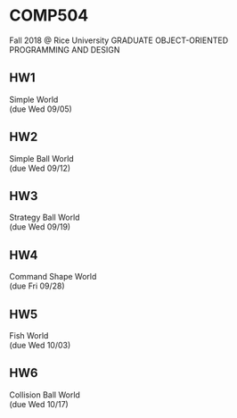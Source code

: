 # COMP504
Fall 2018 @ Rice University
GRADUATE OBJECT-ORIENTED PROGRAMMING AND DESIGN

## HW1
Simple World<br/>
(due Wed 09/05)
## HW2
Simple Ball World<br/>
(due Wed 09/12)
## HW3
Strategy Ball World<br/>
(due Wed 09/19)
## HW4
Command Shape World<br/>
(due Fri 09/28)
## HW5
Fish World<br/>
(due Wed 10/03)
## HW6
Collision Ball World<br/>
(due Wed 10/17)

